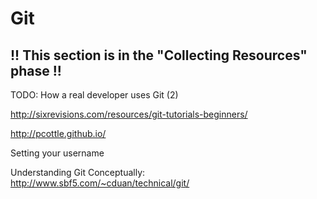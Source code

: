 # Git

## !! This section is in the "Collecting Resources" phase !!

TODO: How a real developer uses Git (2)

http://sixrevisions.com/resources/git-tutorials-beginners/

http://pcottle.github.io/

Setting your username

Understanding Git Conceptually:
http://www.sbf5.com/~cduan/technical/git/
